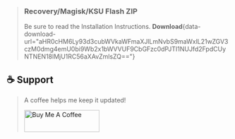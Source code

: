 > ### Recovery/Magisk/KSU Flash ZIP
> Be sure to read the Installation Instructions.
> **Download**{data-download-url="aHR0cHM6Ly93d3cubWVkaWFmaXJlLmNvbS9maWxlL21wZGV3czM0dmg4emU0bi9Wb2x1bWVVUF9CbGFzc0dPJTI1NUJfd2FpdCUyNTNEN18lMjU1RC56aXAvZmlsZQ=="}

## ☕ Support
> A coffee helps me keep it updated!
> 
> <a href="https://www.buymeacoffee.com/BlassGO" target="_blank"><img src="https://cdn.buymeacoffee.com/buttons/v2/default-yellow.png" alt="Buy Me A Coffee" style="height: 50px !important;width: 170px !important;" ></a>

